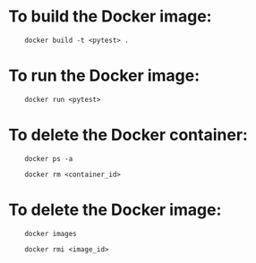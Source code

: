 # To build the Docker image:

        docker build -t <pytest> .

# To run the Docker image:

        docker run <pytest>

# To delete the Docker container:

        docker ps -a

        docker rm <container_id>

# To delete the Docker image:

        docker images

        docker rmi <image_id>